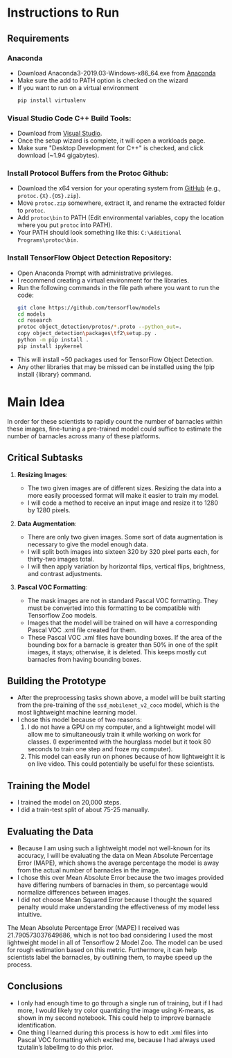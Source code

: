 # Instructions to Run

## Requirements

### Anaconda 
- Download Anaconda3-2019.03-Windows-x86_64.exe from [Anaconda](https://repo.anaconda.com/archive/)
- Make sure the add to PATH option is checked on the wizard
- If you want to run on a virtual environment
   ```sh
  pip install virtualenv
  ```

### Visual Studio Code C++ Build Tools:
- Download from [Visual Studio](https://visualstudio.microsoft.com/vs/community/).
- Once the setup wizard is complete, it will open a workloads page.
- Make sure "Desktop Development for C++" is checked, and click download (~1.94 gigabytes).

### Install Protocol Buffers from the Protoc Github:
- Download the x64 version for your operating system from [GitHub](https://github.com/protocolbuffers/protobuf/releases) (e.g., `protoc.{X}.{OS}.zip`).
- Move `protoc.zip` somewhere, extract it, and rename the extracted folder to `protoc`.
- Add `protoc\bin` to PATH (Edit environmental variables, copy the location where you put `protoc` into PATH).
- Your PATH should look something like this: `C:\Additional Programs\protoc\bin`.

### Install TensorFlow Object Detection Repository:
- Open Anaconda Prompt with administrative privileges.
- I recommend creating a virtual environment for the libraries.
- Run the following commands in the file path where you want to run the code:
  ```sh
  git clone https://github.com/tensorflow/models
  cd models
  cd research
  protoc object_detection/protos/*.proto --python_out=.
  copy object_detection\packages\tf2\setup.py .
  python -m pip install .
  pip install ipykernel
  ```
- This will install ~50 packages used for TensorFlow Object Detection.
- Any other libraries that may be missed can be installed using the !pip install {library} command.

# Main Idea
In order for these scientists to rapidly count the number of barnacles within these images, fine-tuning a pre-trained model could suffice to estimate the number of barnacles across many of these platforms.

## Critical Subtasks
1. **Resizing Images**:
   - The two given images are of different sizes. Resizing the data into a more easily processed format will make it easier to train my model.
   - I will code a method to receive an input image and resize it to 1280 by 1280 pixels.

2. **Data Augmentation**:
   - There are only two given images. Some sort of data augmentation is necessary to give the model enough data.
   - I will split both images into sixteen 320 by 320 pixel parts each, for thirty-two images total.
   - I will then apply variation by horizontal flips, vertical flips, brightness, and contrast adjustments.

3. **Pascal VOC Formatting**:
   - The mask images are not in standard Pascal VOC formatting. They must be converted into this formatting to be compatible with Tensorflow Zoo models.
   - Images that the model will be trained on will have a corresponding Pascal VOC .xml file created for them.
   - These Pascal VOC .xml files have bounding boxes. If the area of the bounding box for a barnacle is greater than 50% in one of the split images, it stays; otherwise, it is deleted. This keeps mostly cut barnacles from having bounding boxes.

## Building the Prototype
- After the preprocessing tasks shown above, a model will be built starting from the pre-training of the `ssd_mobilenet_v2_coco` model, which is the most lightweight machine learning model.
- I chose this model because of two reasons:
  1. I do not have a GPU on my computer, and a lightweight model will allow me to simultaneously train it while working on work for classes. (I experimented with the hourglass model but it took 80 seconds to train one step and froze my computer).
  2. This model can easily run on phones because of how lightweight it is on live video. This could potentially be useful for these scientists.

## Training the Model
- I trained the model on 20,000 steps.
- I did a train-test split of about 75-25 manually.

## Evaluating the Data
- Because I am using such a lightweight model not well-known for its accuracy, I will be evaluating the data on Mean Absolute Percentage Error (MAPE), which shows the average percentage the model is away from the actual number of barnacles in the image.
- I chose this over Mean Absolute Error because the two images provided have differing numbers of barnacles in them, so percentage would normalize differences between images.
- I did not choose Mean Squared Error because I thought the squared penalty would make understanding the effectiveness of my model less intuitive.

The Mean Absolute Percentage Error (MAPE) I received was 21.790573037649686, which is not too bad considering I used the most lightweight model in all of Tensorflow 2 Model Zoo. The model can be used for rough estimation based on this metric. Furthermore, it can help scientists label the barnacles, by outlining them, to maybe speed up the process.

## Conclusions
- I only had enough time to go through a single run of training, but if I had more, I would likely try color quantizing the image using K-means, as shown in my second notebook. This could help to improve barnacle identification.
- One thing I learned during this process is how to edit .xml files into Pascal VOC formatting which excited me, because I had always used tzutalin’s labelImg to do this prior.
